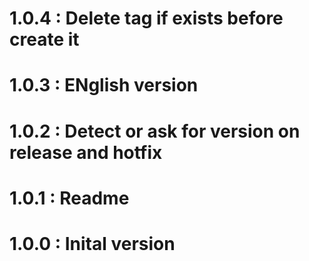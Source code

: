 # 1.0.4 : Delete tag if exists before create it
# 1.0.3 : ENglish version
# 1.0.2 : Detect or ask for version on release and hotfix
# 1.0.1 : Readme
# 1.0.0 : Inital version